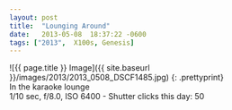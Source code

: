 ```yaml
---
layout: post
title:  "Lounging Around"
date:   2013-05-08  18:37:22 -0600
tags: ["2013",  X100s, Genesis]
---
```

![{{ page.title }} Image]({{ site.baseurl }}/images/2013/2013_0508_DSCF1485.jpg)
{: .prettyprint}  
In the karaoke lounge  
1/10 sec, f/8.0, ISO 6400 - Shutter clicks this day: 50